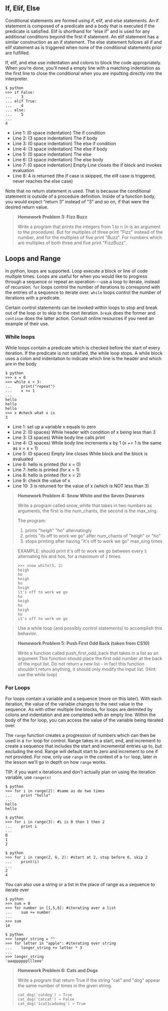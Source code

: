 ## If, Elif, Else
Conditional statements are formed using if, elif, and else statements. An if statement is composed of a predicate and a body that is executed if the predicate is satisfied. Elif is shorthand for “else if” and is used for any additional conditions beyond the first if statement. An elif statement has a similar construction as an if statement. The else statement follows all if and elif statement as is triggered when none of the conditional statements prior are fulfilled. 

If, elif, and else use indentation and colons to block the code appropriately. When you’re done, you’ll need a empty line with a matching indentation as the first line to close the conditional when you are inputting directly into the interpreter.
```
$ python
>>> if False:
...    3
... elif True:
...    4
... else:
...    5
...
4
```
* Line 1:  (0 space indentation) The if condition
* Line 2:  (3 space indentation) The if body
* Line 3:  (0 space indentation) The else if condition
* Line 4:  (3 space indentation) The else if body
* Line 5:  (0 space indentation) The else
* Line 6:  (3 space indentation) The else body
* Line 7:  (0 space indentation) Empty Line closes the if block and invokes evaluation
* Line 8: 4 is returned (the if case is skipped, the elif case is triggered, never reaches the else case)

Note that no return statement is used. That is because the conditional statement is outside of a procedure definition. Inside of a function body, you would expect “return 3” instead of “3” and so on, if that were the desired return value.

> **Homework Problem 3: Fizz Buzz**
>
>Write a program that prints the integers from 1 to n (n is an argument to the procedure).
>But for multiples of three print "Fizz" instead of the number, and for the multiples of five print "Buzz". 
>For numbers which are multiples of both three and five print "FizzBuzz".


## Loops and Range
In python, loops are supported. Loop execute a block or line of code multiple times. Loops are useful for when you would like to progress through a sequence  or repeat an operation---use a loop to iterate, instead of recursion. ```for``` loops control the number of iterations to correspond with the entries of a sequence to iterate over. ```while``` loops control the number of iterations with a predicate.

Certain control statements can be invoked within loops to stop and break out of the loop or to skip to the next iteration. ```break``` does the former and ```continue``` does the latter action. Consult online resources if you need an example of their use.

### While loops
While loops contain a predicate which is checked before the start of every iteration. If the predicate is not satisfied, the while loop stops. A while block uses a colon and indentation to indicate which line is the header and which are in the body
```
$ python
>>> x = 0
>>> while x < 3:
...    print("repeat")
...    x += 1
...
hello
hello
hello
>>> x #check what x is
3
```
* Line 1: set up a variable x equals to zero
* Line 2: (0 spaces) While header with condition of x being less than 3
* Line 3: (3 spaces) While body line calls print
* Line 4: (3 spaces) While body line increments x by 1 (x += 1 is the same as x = x + 1)
* Line 5: (0 spaces) Empty line closes While block and the block is evaluated
* Line 6: hello is printed (for x = 0)
* Line 7: hello is printed (for x = 1)
* Line 8: hello is printed (for x = 2) 
* Line 9: check the value of x
* Line 10: 3 is returned for the value of x (which is NOT less than 3)

> **Homework Problem 4: Snow White and the Seven Dwarves**
>
> Write a program called snow_white that takes in two numbers as arguments, the first is the num_chants, the second is the max_sing.
>
> The program:
> 1. prints "heigh" "ho" alternatingly
> 2. prints "its off to work we go" after num_chants of "heigh" or "ho"
> 3. stops printing after having "it's off to work we go" max_sing times

> EXAMPLE: should print it's off to work we go between every ```5``` alternating his and hos, for a maximum of ```2``` times.
>
>     >>> snow_white(5, 2)
>     heigh
>     ho
>     heigh
>     ho
>     heigh
>     it's off to work we go
>     ho
>     heigh
>     ho
>     heigh
>     ho
>     it's off to work we go

> Use a while loop (and possibly control statements) to accomplish this behavior.

> **Homework Problem 5: Push First Odd Back (taken from CS10)**
>
> Write a function called push_first_odd_back that takes in a list as an argument
> This function should place the first odd number at the back of the input list. 
> Do not return a new list - in fact this function shouldn't return anything, 
> it should only modify the input list. (Hint: use the while loop)

### For Loops
For loops contain a variable and a sequence (more on this later). With each iteration, the value of the variable changes to the next value in the sequence. As with other multiple line blocks, for loops are delimited by colons and indentation and are completed with an empty line. Within the body of the for loop, you can access the value of the variable being iterated over. 

The ```range``` function creates a progression of numbers which can then be used in a ```for``` loop for control. Range takes in a start, end, and increment to create a sequence that includes the start and incremental entries up to, but excluding the end. Range will default start to zero and increment to one if not provided. For now, only use ```range``` in the context of a ```for``` loop, later in the lesson we'll go in depth on how ```range``` works.

TIP: if you want x iterations and don't actually plan on using the iteration variable, use ```range(x)```

```
$ python
>>> for i in range(2): #same as do two times
...    print "hello"
...
hello
hello
```
```
$ python
>>> for i in range(3): #i is 0 then 1 then 2
...    print i
...
0
1
2
```
```
$ python
>>> for i in range(2, 6, 2): #start at 2, stop before 6, skip 2
...    print(i)
...
2
4
```
You can also use a string or a list in the place of range as a sequence to iterate over
```
$ python
>>> sum = 0
>>> for number in [1,5,8]: #iterating over a list
...    sum += number
...
>>> sum
14
```
```
$ python
>>> longer_string = ""
>>> for letter in "apple": #iterating over string
...    longer_string += letter * 3
...
>>> longer_string
'aaappppppllleee'
```


> **Homework Problem 6: Cats and Dogs**
>
> Write a program that return True if the string "cat" and "dog" appear the same number of times in the given string. 
>
>     cat_dog('catdog') → True
>     cat_dog('catcat') → False
>     cat_dog('1cat1cadodog') → True
